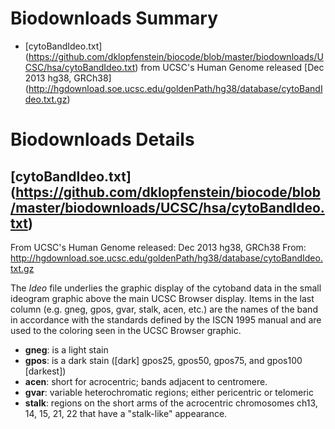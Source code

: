 # Biodownloads Summary

* <a name="top"></a>[cytoBandIdeo.txt] (https://github.com/dklopfenstein/biocode/blob/master/biodownloads/UCSC/hsa/cytoBandIdeo.txt) from UCSC's Human Genome released [Dec 2013 hg38, GRCh38] (http://hgdownload.soe.ucsc.edu/goldenPath/hg38/database/cytoBandIdeo.txt.gz)

# Biodownloads Details

## <a name="cytoBandIdeo"></a>[cytoBandIdeo.txt] (https://github.com/dklopfenstein/biocode/blob/master/biodownloads/UCSC/hsa/cytoBandIdeo.txt) 
From UCSC's Human Genome released: Dec 2013 hg38, GRCh38
From: http://hgdownload.soe.ucsc.edu/goldenPath/hg38/database/cytoBandIdeo.txt.gz

The *Ideo* file underlies the graphic display of the cytoband data in the small ideogram graphic above the main UCSC Browser display. Items in the last column (e.g. gneg, gpos, gvar, stalk, acen, etc.) are the names of the band in accordance with the standards defined by the ISCN 1995 manual and are used to the coloring seen in the UCSC Browser graphic.

* **gneg**: is a light stain
* **gpos**: is a dark stain ([dark] gpos25, gpos50, gpos75, and gpos100 [darkest])
* **acen**: short for acrocentric; bands adjacent to centromere.
* **gvar**: variable heterochromatic regions; either pericentric or telomeric
* **stalk**: regions on the short arms of the acrocentric chromosomes ch13, 14, 15, 21, 22 that have a "stalk-like" appearance.

